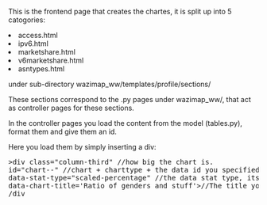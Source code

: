 This is the frontend page that creates the chartes, it is split up into 5 catogories:

<li>access.html</li>
<li>ipv6.html</li>
<li>marketshare.html</li>
<li>v6marketshare.html</li>
<li>asntypes.html</li>

under sub-directory wazimap_ww/templates/profile/sections/

These sections correspond to the .py pages under wazimap_ww/, that act as controller pages for these sections.

In the controller pages you load the content from the model (tables.py), format them and give them an id.

Here you load them by simply inserting a div:


<pre>&gt;div class="column-third" //how big the chart is.</li>
id="chart-<pie/bar/histogram>-<the id>" //chart + charttype + the data id you specified in the controllers. </li>
data-stat-type="scaled-percentage" //the data stat type, its either percentage or scaled-percentage.</li>
data-chart-title='Ratio of genders and stuff'>//The title you want to have showed.</li>
/div</pre>

